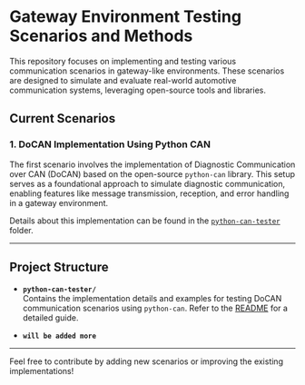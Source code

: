 # Gateway Environment Testing Scenarios and Methods  

This repository focuses on implementing and testing various communication scenarios in gateway-like environments. These scenarios are designed to simulate and evaluate real-world automotive communication systems, leveraging open-source tools and libraries.  

## Current Scenarios  

### 1. DoCAN Implementation Using Python CAN  
The first scenario involves the implementation of Diagnostic Communication over CAN (DoCAN) based on the open-source `python-can` library. This setup serves as a foundational approach to simulate diagnostic communication, enabling features like message transmission, reception, and error handling in a gateway environment.  

Details about this implementation can be found in the [`python-can-tester`](./python-can-tester/README.md) folder.  

---

## Project Structure  

- **`python-can-tester/`**  
  Contains the implementation details and examples for testing DoCAN communication scenarios using `python-can`. Refer to the [README](./pythoncantester/README.md) for a detailed guide.

- **`will be added more`**  
---

Feel free to contribute by adding new scenarios or improving the existing implementations!
